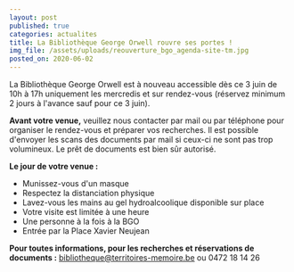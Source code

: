 ```yaml
---
layout: post
published: true
categories: actualites
title: La Bibliothèque George Orwell rouvre ses portes !
img_file: /assets/uploads/reouverture_bgo_agenda-site-tm.jpg
posted_on: 2020-06-02
---
```

La Bibliothèque George Orwell est à nouveau accessible dès ce 3 juin de 10h à 17h uniquement les mercredis et sur rendez-vous (réservez minimum 2 jours à l'avance sauf pour ce 3 juin).

**Avant votre venue,** veuillez nous contacter par mail ou par téléphone pour organiser le rendez-vous et préparer vos recherches. Il est possible d'envoyer les scans des documents par mail si ceux-ci ne sont pas trop volumineux. Le prêt de documents est bien sûr autorisé.

**Le jour de votre venue :**

* Munissez-vous d'un masque
* Respectez la distanciation physique
* Lavez-vous les mains au gel hydroalcoolique disponible sur place
* Votre visite est limitée à une heure
* Une personne à la fois à la BGO
* Entrée par la Place Xavier Neujean

**Pour toutes informations, pour les recherches et réservations de documents :**  bibliotheque@territoires-memoire.be ou 0472 18 14 26